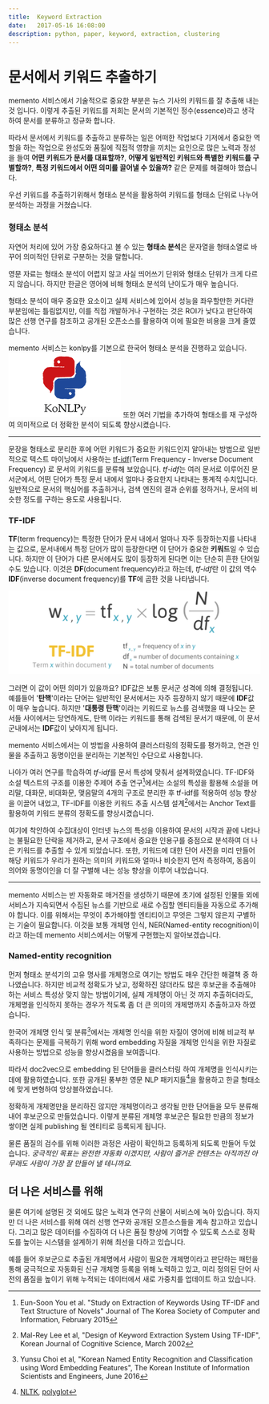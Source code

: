 ```yaml
---
title:  Keyword Extraction
date:   2017-05-16 16:08:00
description: python, paper, keyword, extraction, clustering
---
```


# 문서에서 키워드 추출하기

memento 서비스에서 기술적으로 중요한 부분은 뉴스 기사의 키워드를 잘 추출해 내는 것 입니다.
이렇게 추출된 키워드를 저희는 문서의 기본적인 정수(essence)라고 생각하여 문서를 분류하고 정규화 합니다.

따라서 문서에서 키워드를 추출하고 분류하는 일은 어떠한 작업보다 기저에서 중요한 역할을 하는 작업으로
완성도와 품질에 직접적 영향을 끼치는 요인으로 많은 노력과 정성을 들여 
**어떤 키워드가 문서를 대표할까?**,
**어떻게 일반적인 키워드와 특별한 키워드를 구별할까?**,
**특정 키워드에서 어떤 의미를 끌어낼 수 있을까?**
같은 문제를 해결해야 했습니다.

우선 키워드를 추출하기위해서 형태소 분석을 활용하여 키워드를 형태소 단위로 나누어 분석하는 과정을 거쳤습니다.

### 형태소 분석

자연어 처리에 있어 가장 중요하다고 볼 수 있는 **형태소 분석**은 문자열을 형태소열로 바꾸어
의미적인 단위로 구분하는 것을 말합니다.

영문 자료는 형태소 분석이 어렵지 않고 사실 띄어쓰기 단위와 형태소 단위가 크게 다르지 않습니다.
하지만 한글은 영어에 비해 형태소 분석의 난이도가 매우 높습니다.

형태소 분석이 매우 중요한 요소이고 실제 서비스에 있어서 성능을 좌우할만한 커다란 부분임에는 틀림없지만,
이를 직접 개발하거나 구현하는 것은 ROI가 낮다고 판단하여 많은 선행 연구를 참조하고
공개된 오픈소스를 활용하여 이에 필요한 비용을 크게 줄였습니다.

memento 서비스는 konlpy를 기본으로 한국어 형태소 분석을 진행하고 있습니다.
[![konlpy](https://raw.githubusercontent.com/memento7/memento7.github.io/master/assets/images/attach/konlpy.png)](http://konlpy-ko.readthedocs.io/ko/v0.4.3)
또한 여러 기법을 추가하여 형태소를 재 구성하여 의미적으로 더 정확한 분석이 되도록 향상시켰습니다.

---

문장을 형태소로 분리한 후에 어떤 키워드가 중요한 키워드인지 알아내는 방법으로
일반적으로 텍스트 마이닝에서 사용하는  [tf-idf](https://en.wikipedia.org/wiki/Tf%E2%80%93idf)(Term Frequency - Inverse Document Frequency)
로 문서의 키워드를 분류해 보았습니다. *tf-idf*는 여러 문서로 이루어진 문서군에서, 
어떤 단어가 특정 문서 내에서 얼마나 중요한지 나타내는 통계적 수치입니다. 
일반적으로 문서의 핵심어를 추출하거나, 검색 엔진의 결과 순위를 정하거나, 
문서의 비슷한 정도를 구하는 용도로 사용됩니다.

### TF-IDF
**TF**(term frequency)는 특정한 단어가 문서 내에서 얼마나 자주 등장하는지를 나타내는 값으로,
문서내에서 특정 단어가 많이 등장한다면 이 단어가 중요한 **키워드**일 수 있습니다.
하지만 이 단어가 다른 문서에서도 많이 등장하게 된다면 이는 단순히 흔한 단어일수도 있습니다.
이것은 **DF**(document frequency)라고 하는데, *tf-idf*란
이 값의 역수 **IDF**(inverse document frequency)를 **TF**에 곱한 것을 나타냅니다.

![tf-idf](https://raw.githubusercontent.com/memento7/memento7.github.io/master/assets/images/attach/tf-idf.png)

그러면 이 값이 어떤 의미가 있을까요?
IDF값은 보통 문서군 성격에 의해 결정됩니다. 예를들어 '**탄핵**'이라는 단어는 일반적인 문서에서는
자주 등장하지 않기 때문에 **IDF**값이 매우 높습니다. 하지만 '**대통령 탄핵**'이라는 키워드로 뉴스를 검색했을 때
나오는 문서들 사이에서는 당연하게도, 탄핵 이라는 키워드를 통해 검색된 문서기 때문에,
이 문서군내에서는 **IDF**값이 낮아지게 됩니다.

memento 서비스에서는 이 방법을 사용하여 클러스터링의 정확도를 평가하고,
연관 인물을 추출하고 동명이인을 분리하는 기본적인 수단으로 사용합니다.

나아가 여러 연구를 학습하여 *tf-idf*를 문서 특성에 맞춰서 설계하였습니다.
TF-IDF와 소설 텍스트의 구조를 이용한 주제어 추출 연구[^1]에서는
소설의 특성을 활용해 소설을 머리말, 대화문, 비대화문, 맺음말의 4개의 구조로 분리한 후 
tf-idf를 적용하여 성능 향상을 이끌어 내었고,
TF-IDF를 이용한 키워드 추출 시스템 설계[^2]에서는 Anchor Text를 활용하여 키워드 분류의
정확도를 향상시켰습니다.

여기에 착안하여 수집대상이 인터넷 뉴스의 특성을 이용하여 문서의 시작과 끝에 나타나는 불필요한 단락을 제거하고, 
문서 구조에서 중요한 인용구를 중점으로 분석하여 더 나은 키워드를 추출할 수 있게 되었습니다.
또한, 키워드에 대한 단어 사전을 미리 만들어 해당 키워드가 우리가 원하는 의미의 키워드와 얼마나 비슷한지 먼저
측정하여, 동음이의어와 동명이인을 더 잘 구별해 내는 성능 향상을 이루어 내었습니다.

---

memento 서비스는 반 자동화로 매거진을 생성하기 때문에 초기에 설정된 인물들 외에
서비스가 지속되면서 수집된 뉴스를 기반으로 새로 수집할 엔티티들을 자동으로 추가해야 합니다.
이를 위해서는 무엇이 추가해야할 엔티티이고 무엇은 그렇지 않은지 구별하는 기술이 필요합니다.
이것을 보통 개체명 인식, NER(Named-entity recognition)이라고 하는데 memento 서비스에서는 어떻게 구현했는지 알아보겠습니다.

### Named-entity recognition

먼저 형태소 분석기의 고유 명사를 개체명으로 여기는 방법도 매우 간단한 해결책 중 하나였습니다.
하지만 비교적 정확도가 낮고, 정확하진 않더라도 많은 후보군을 추출해야 하는 서비스 특성상 맞지 않는 방법이기에,
실제 개체명이 아닌 것 까지 추출하더라도, 개체명을 인식하지 못하는 경우가 적도록 좀 더 큰 의미의 개체명까지 추출하고자 하였습니다.

한국어 개체명 인식 및 분류[^4]에서는 개체명 인식을 위한 자질이 영어에 비해 비교적 부족하다는 문제를 극복하기 위해
word embedding 자질을 개체명 인식을 위한 자질로 사용하는 방법으로 성능을 향상시켰음을 보여줍니다.

따라서 doc2vec으로 embedding 된 단어들을 클러스터링 하여 개체명을 인식시키는데에 활용하였습니다.
또한 공개된 풍부한 영문 NLP 패키지들[^5]을 활용하고 한글 형태소에 맞게 변형하여 앙상블하였습니다.

정확하게 개체명만을 분리하진 않지만 개체명이라고 생각될 만한 단어들을 모두 분류해 내어 후보군으로 만들었습니다.
이렇게 분류된 개체명 후보군은 필요한 만큼의 정보가 쌓이면 실제 publishing 될 엔티티로 등록되게 됩니다.

물론 품질의 검수를 위해 이러한 과정은 사람이 확인하고 등록하게 되도록 만들어 두었습니다.
*궁극적인 목표는 완전한 자동화 이겠지만, 사람이 즐거운 컨텐츠는 아직까진 아무래도 사람이 가장 잘 만들어 낼 테니까요.*

## 더 나은 서비스를 위해

물론 여기에 설명된 것 외에도 많은 노력과 연구의 산물이 서비스에 녹아 있습니다.
하지만 더 나은 서비스를 위해 여러 선행 연구와 공개된 오픈소스들을 계속 참고하고 있습니다.
그리고 많은 데이터를 수집하여 더 나은 품질 향상에 기여할 수 있도록 스스로 정확도를 높이는
시스템을 설계하기 위해 최선을 다하고 있습니다.

예를 들어 후보군으로 추출된 개체명에서 사람이 필요한 개체명이라고 판단하는 패턴을 통해
궁극적으로 자동화된 신규 개체명 등록을 위해 노력하고 있고,
미리 정의된 단어 사전의 품질을 높이기 위해 누적되는 데이터에서 새로 가중치를 업데이트 하고 있습니다.


[^1]: Eun-Soon You et al. "Study on Extraction of Keywords Using TF-IDF and Text Structure of Novels" Journal of The Korea Society of Computer and Information, February 2015
[^2]: Mal-Rey Lee et al, "Design of Keyword Extraction System Using TF-IDF", Korean Journal of Cognitive Science, March 2002
[^3]: Seung-Hee Han, "A Study on Keyword Extraction From a Single Document Using Term Clustering", Journal of the Korean Society for Library and Information Science, July 2010
[^4]: Yunsu Choi et al, "Korean Named Entity Recognition and Classification using Word Embedding Features", The Korean Institute of Information Scientists and Engineers, June 2016
[^5]: [NLTK](http://www.nltk.org/), [polyglot](http://polyglot.readthedocs.io/en/latest/index.html)
